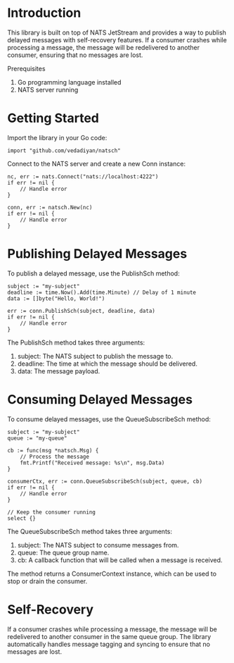 # Introduction
This library is built on top of NATS JetStream and provides a way to publish delayed messages with self-recovery features. If a consumer crashes while processing a message, the message will be redelivered to another consumer, ensuring that no messages are lost.

Prerequisites

1. Go programming language installed
2. NATS server running

# Getting Started
Import the library in your Go code:

    import "github.com/vedadiyan/natsch"

Connect to the NATS server and create a new Conn instance:

    nc, err := nats.Connect("nats://localhost:4222")
    if err != nil {
        // Handle error
    }

    conn, err := natsch.New(nc)
    if err != nil {
        // Handle error
    }

# Publishing Delayed Messages
To publish a delayed message, use the PublishSch method:

    subject := "my-subject"
    deadline := time.Now().Add(time.Minute) // Delay of 1 minute
    data := []byte("Hello, World!")

    err := conn.PublishSch(subject, deadline, data)
    if err != nil {
        // Handle error
    }

The PublishSch method takes three arguments:

1. subject: The NATS subject to publish the message to.
2. deadline: The time at which the message should be delivered.
3. data: The message payload.

# Consuming Delayed Messages
To consume delayed messages, use the QueueSubscribeSch method:

    subject := "my-subject"
    queue := "my-queue"

    cb := func(msg *natsch.Msg) {
        // Process the message
        fmt.Printf("Received message: %s\n", msg.Data)
    }

    consumerCtx, err := conn.QueueSubscribeSch(subject, queue, cb)
    if err != nil {
        // Handle error
    }

    // Keep the consumer running
    select {}

The QueueSubscribeSch method takes three arguments:

1. subject: The NATS subject to consume messages from.
2. queue: The queue group name.
3. cb: A callback function that will be called when a message is received.

The method returns a ConsumerContext instance, which can be used to stop or drain the consumer.

# Self-Recovery
If a consumer crashes while processing a message, the message will be redelivered to another consumer in the same queue group. The library automatically handles message tagging and syncing to ensure that no messages are lost.
